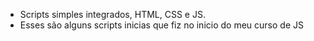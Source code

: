- Scripts simples integrados, HTML, CSS e JS.
- Esses são alguns scripts inicias que fiz no inicio do meu curso de JS
